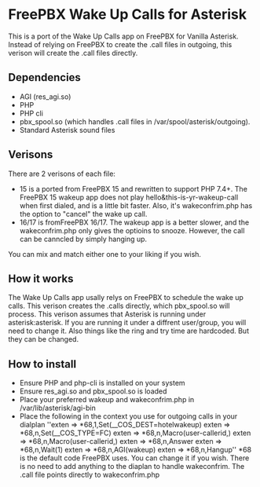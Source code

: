 # FreePBX Wake Up Calls for Asterisk
This is a port of the Wake Up Calls app on FreePBX for Vanilla Asterisk. Instead of relying on FreePBX to create the .call files in outgoing, this verison will create the .call files directly.

## Dependencies
- AGI (res_agi.so)
- PHP
- PHP cli
- pbx_spool.so (which handles .call files in /var/spool/asterisk/outgoing).
- Standard Asterisk sound files

## Verisons
There are 2 verisons of each file:
* 15 is a ported from FreePBX 15 and rewritten to support PHP 7.4+. The FreePBX 15 wakeup app does not play hello&this-is-yr-wakeup-call when first dialed, and is a little bit faster. Also, it's wakeconfrim.php has the option to "cancel" the wake up call.
* 16/17 is fromFreePBX 16/17. The wakeup app is a better slower, and the wakeconfrim.php only gives the optioins to snooze. However, the call can be canncled by simply hanging up.

You can mix and match either one to your liking if you wish.

## How it works

The Wake Up Calls app usally relys on FreePBX to schedule the wake up calls. This verison creates the .calls directly, which pbx_spool.so will process. This verison assumes that Asterisk is running under asterisk:asterisk. If you are running it under a diffrent user/group, you will need to change it. Also things like the ring and try time are hardcoded. But they can be changed. 

## How to install
* Ensure PHP and php-cli is installed on your system
* Ensure res_agi.so and pbx_spool.so is loaded
* Place your preferred wakeup and wakeconfrim.php in /var/lib/asterisk/agi-bin
* Place the following in the context you use for outgoing calls in your dialplan
''exten => *68,1,Set(__COS_DEST=hotelwakeup)
exten => *68,n,Set(__COS_TYPE=FC)
exten => *68,n,Macro(user-callerid,)
exten => *68,n,Macro(user-callerid,)
exten => *68,n,Answer
exten => *68,n,Wait(1)
exten => *68,n,AGI(wakeup)
exten => *68,n,Hangup''
\*68 is the default code FreePBX uses. You can change it if you wish.
There is no need to add anything to the diaplan to handle wakeconfrim. The .call file points directly to wakeconfrim.php
